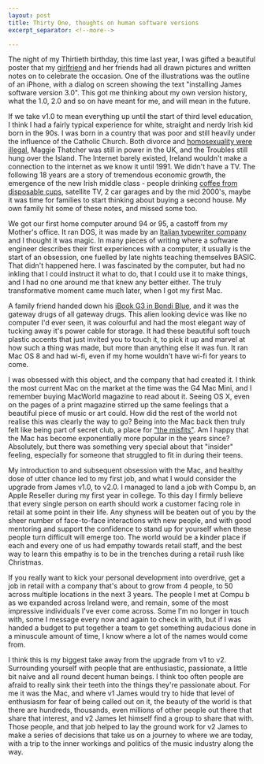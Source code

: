 ```yaml
---
layout: post
title: Thirty One, thoughts on human software versions
excerpt_separator: <!--more-->

---
```


The night of my Thirtieth birthday, this time last year, I was gifted a beautiful poster that my [girlfriend](https://www.instagram.com/ellenrosewallace/) and her friends had all drawn pictures and written notes on to celebrate the occasion. One of the illustrations was the outline of an iPhone, with a dialog on screen showing the text "installing James software version 3.0". This got me thinking about my own version history, what the 1.0, 2.0 and so on have meant for me, and will mean in the future.

<!--more-->

If we take v1.0 to mean everything up until the start of third level education, I think I had a fairly typical experience for white, straight and nerdy Irish kid born in the 90s. I was born in a country that was poor and still heavily under the influence of the Catholic Church. Both divorce and [homosexuality were illegal](https://en.wikipedia.org/wiki/LGBT_rights_in_the_Republic_of_Ireland), Maggie Thatcher was still in power in the UK, and the Troubles still hung over the Island. The Internet barely existed, Ireland wouldn't make a connection to the internet as we know it until 1991. We didn't have a TV. The following 18 years are a story of tremendous economic growth, the emergence of the new Irish middle class - people drinking [coffee from disposable cups](https://www.irishtimes.com/business/agribusiness-and-food/irish-coffee-the-strategy-behind-starbucks-sprawl-1.3210602), satellite TV, 2 car garages and by the mid 2000's, maybe it was time for families to start thinking about buying a second house. My own family hit some of these notes, and missed some too.

We got our first home computer around 94 or 95, a castoff from my Mother's office. It ran DOS, it was made by an [Italian typewriter company](https://en.wikipedia.org/wiki/Olivetti_S.p.A.) and I thought it was magic. In many pieces of writing where a software engineer describes their first experiences with a computer, it usually is the start of an obsession, one fuelled by late nights teaching themselves BASIC. That didn't happened here. I was fascinated by the computer, but had no inkling that I could instruct it what to do, that I could use it to make things, and I had no one around me that knew any better either. The truly transformative moment came much later, when I got my first Mac.

A family friend handed down his [iBook G3 in Bondi Blue](https://en.wikipedia.org/wiki/IBook#iBook_G3_("Clamshell")), and it was the gateway drugs of all gateway drugs. This alien looking device was like no computer I'd ever seen, it was colourful and had the most elegant way of tucking away it's power cable for storage. It had these beautiful soft touch plastic accents that just invited you to touch it, to pick it up and marvel at how such a thing was made, but more than anything else it was fun. It ran Mac OS 8 and had wi-fi, even if my home wouldn't have wi-fi for years to come. 

I was obsessed with this object, and the company that had created it. I think the most current Mac on the market at the time was the G4 Mac Mini, and I remember buying MacWorld magazine to read about it. Seeing OS X, even on the pages of a print magazine stirred up the same feelings that a beautiful piece of music or art could. How did the rest of the world not realise this was clearly the way to go? Being into the Mac back then truly felt like being part of secret club, a place for ["the misfits"](https://fs.blog/2016/03/steve-jobs-crazy-ones/). Am I happy that the Mac has become exponentially more popular in the years since? Absolutely, but there was something very special about that "insider" feeling, especially for someone that struggled to fit in during their teens.

My introduction to and subsequent obsession with the Mac, and healthy dose of utter chance led to my first job, and what I would consider the upgrade from James v1.0, to v2.0. I managed to land a job with Compu b, an Apple Reseller during my first year in college. To this day I firmly believe that every single person on earth should work a customer facing role in retail at some point in their life. Any shyness will be beaten out of you by the sheer number of face-to-face interactions with new people, and with good mentoring and support the confidence to stand up for yourself when these people turn difficult will emerge too. The world would be a kinder place if each and every one of us had empathy towards retail staff, and the best way to learn this empathy is to be in the trenches during a retail rush like Christmas.

If you really want to kick your personal development into overdrive, get a job in retail with a company that's about to grow from 4 people, to 50 across multiple locations in the next 3 years. The people I met at Compu b as we expanded across Ireland were, and remain, some of the most impressive individuals I've ever come across. Some I'm no longer in touch with, some I message every now and again to check in with, but if I was handed a budget to put together a team to get something audacious done in a minuscule amount of time, I know where a lot of the names would come from.

I think this is my biggest take away from the upgrade from v1 to v2. Surrounding yourself with people that are enthusiastic, passionate, a little bit naive and all round decent human beings. I think too often people are afraid to really sink their teeth into the things they're passionate about. For me it was the Mac, and where v1 James would try to hide that level of enthusiasm for fear of being called out on it, the beauty of the world is that there are hundreds, thousands, even millions of other people out there that share that interest, and v2 James let himself find a group to share that with. Those people, and that job helped to lay the ground work for v2 James to make a series of decisions that take us on a journey to where we are today, with a trip to the inner workings and politics of the music industry along the way.
